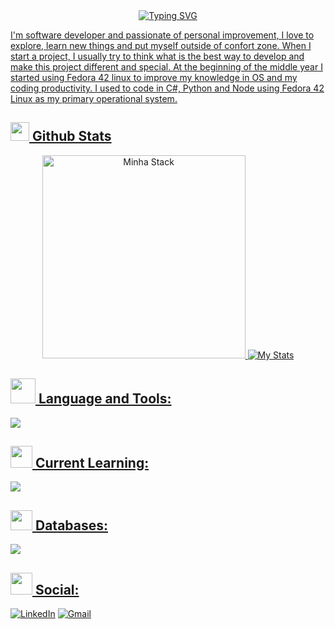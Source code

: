 <div align="center">
   <a href="https://git.io/typing-svg"><img src="https://readme-typing-svg.herokuapp.com?font=Montserrat&weight=600&size=25&pause=200&color=2E68DF&center=true&vCenter=true&width=435&lines=Hey+Users+%F0%9F%91%8B;I'm+Luís+Scacchetti+from+Brazil+%F0%9F%87%A7%F0%9F%87%B7;Welcome+To+My+Profile!" alt="Typing SVG" />
</div>
<p>I'm software developer and passionate of personal improvement, I love to explore, learn new things and put myself outside of confort zone. When I start a project, I usually try to think what is the best way to develop and make this project different and special. At the beginning of the middle year I started using Fedora 42 linux to improve my knowledge in OS and my coding productivity. I used to code in C#, Python and Node using Fedora 42 Linux as my primary operational system.  

## <img src="https://media.tenor.com/gzUCcAzk51YAAAAi/gemoi.gif" width="30"> **Github Stats**
<div align="center">
   <img src="https://github-readme-stats.vercel.app/api/top-langs/?username=scacchetti07&layout=donut&theme=tokyonight&hide_border=true" title="Minha Stack" width="325"/>
   <img src="https://github-readme-stats.vercel.app/api?username=scacchetti07&show_icons=true&layout=compact&theme=tokyonight&hide_border=true" title="My Stats" />
</div>

## <img src="https://media.tenor.com/e71bz32B3AcAAAAi/cute-cats.gif" width="40"> **Language and Tools:** 
<img src="https://skillicons.dev/icons?i=cs,python,dotnet,html,css,js,rider,vscode,figma,github,git,linux" />

## <img src="https://media.tenor.com/grhuEkbcNh8AAAAi/emoji-fast-typing.gif" width="35"> **Current Learning:** 
<img src="https://skillicons.dev/icons?i=nodejs,discordjs,neovim,aiscript" />

## <img src="https://media.tenor.com/UaBq8N2Z46wAAAAj/add-disc-pc.gif" width="35" height="32"> **Databases:** 
<img src="https://skillicons.dev/icons?i=mongodb,postgres" />


## <img src="https://media.tenor.com/g_H8FV4karAAAAAi/dialing-stan-marsh.gif" width="35"> **Social:**
[![LinkedIn](https://skillicons.dev/icons?i=linkedin)](https://www.linkedin.com/in/lfscacchetti/)
[![Gmail](https://skillicons.dev/icons?i=gmail)](mailto:luiscacchetti07@gmail.com)
